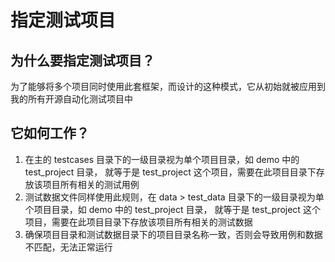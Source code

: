# 指定测试项目

## 为什么要指定测试项目？

为了能够将多个项目同时使用此套框架，而设计的这种模式，它从初始就被应用到我的所有开源自动化测试项目中

## 它如何工作？

1. 在主的 testcases 目录下的一级目录视为单个项目目录，如 demo 中的 test_project 目录， 就等于是 test_project
   这个项目，需要在此项目目录下存放该项目所有相关的测试用例
2. 测试数据文件同样使用此规则，在 data > test_data 目录下的一级目录视为单个项目目录，如 demo 中的
   test_project 目录， 就等于是 test_project 这个项目，需要在此项目目录下存放该项目所有相关的测试数据
3. 确保项目目录和测试数据目录下的项目目录名称一致，否则会导致用例和数据不匹配，无法正常运行
